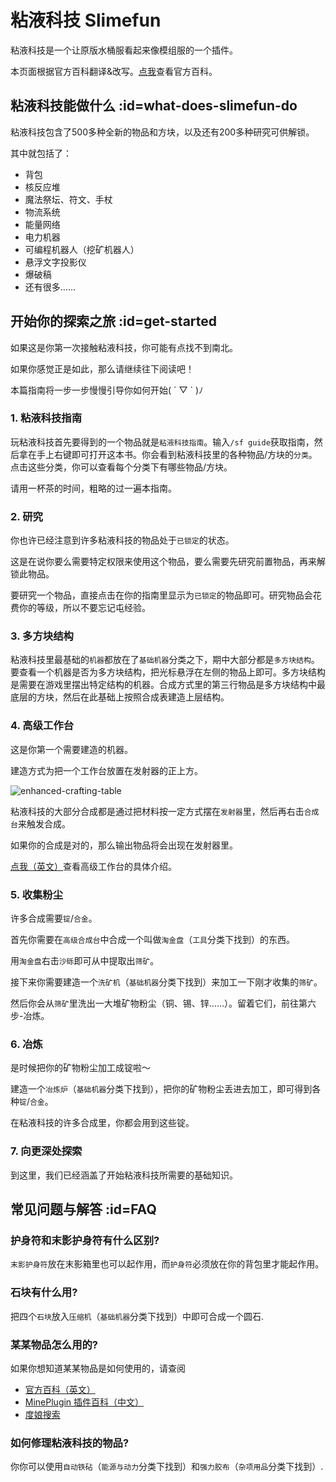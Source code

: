 # 粘液科技 Slimefun

粘液科技是一个让原版水桶服看起来像模组服的一个插件。

本页面根据官方百科翻译&改写。[点我](https://github.com/TheBusyBiscuit/Slimefun4/wiki/Getting-Started)查看官方百科。

## 粘液科技能做什么 :id=what-does-slimefun-do

粘液科技包含了500多种全新的物品和方块，以及还有200多种研究可供解锁。

其中就包括了：

* 背包
* 核反应堆
* 魔法祭坛、符文、手杖
* 物流系统
* 能量网络
* 电力机器
* 可编程机器人（挖矿机器人）
* 悬浮文字投影仪
* 爆破稿
* 还有很多……

## 开始你的探索之旅 :id=get-started

如果这是你第一次接触粘液科技，你可能有点找不到南北。

如果你感觉正是如此，那么请继续往下阅读吧！

本篇指南将一步一步慢慢引导你如何开始( ´ ▽ ` )ﾉ

### 1. 粘液科技指南

玩粘液科技首先要得到的一个物品就是`粘液科技指南`。输入`/sf guide`获取指南，然后拿在手上<kbd>右键</kbd>即可打开这本书。你会看到粘液科技里的各种物品/方块的`分类`。点击这些分类，你可以查看每个分类下有哪些物品/方块。

请用一杯茶的时间，粗略的过一遍本指南。

### 2. 研究

你也许已经注意到许多粘液科技的物品处于`已锁定`的状态。

这是在说你要么需要特定权限来使用这个物品，要么需要先研究前置物品，再来解锁此物品。

要研究一个物品，直接点击在你的指南里显示为`已锁定`的物品即可。研究物品会花费你的等级，所以不要忘记屯经验。

### 3. 多方块结构

粘液科技里最基础的`机器`都放在了`基础机器`分类之下，期中大部分都是`多方块结构`。要查看一个机器是否为多方块结构，把光标悬浮在左侧的物品上即可。多方块结构是需要在游戏里摆出特定结构的机器。合成方式里的第三行物品是多方块结构中最底层的方块，然后在此基础上按照合成表建造上层结构。

### 4. 高级工作台

这是你第一个需要建造的机器。

建造方式为把一个工作台放置在发射器的正上方。

![enhanced-crafting-table](https://raw.githubusercontent.com/TheBusyBiscuit/Slimefun4-Wiki/master/images/multiblock-enhanced-crafting-table.png ':class=img-uni')

粘液科技的大部分合成都是通过把材料按一定方式摆在`发射器`里，然后再<kbd>右击</kbd>`合成台`来触发合成。

如果你的合成是对的，那么输出物品将会出现在发射器里。

[点我（英文）](https://github.com/TheBusyBiscuit/Slimefun4/wiki/Enhanced-Crafting-Table)查看高级工作台的具体介绍。

### 5. 收集粉尘

许多合成需要`锭`/`合金`。

首先你需要在`高级合成台`中合成一个叫做`淘金盘`（`工具`分类下找到）的东西。

用`淘金盘`右击`沙砾`即可从中提取出`筛矿`。

接下来你需要建造一个`洗矿机`（`基础机器`分类下找到）来加工一下刚才收集的`筛矿`。

然后你会从`筛矿`里洗出一大堆矿物粉尘（铜、锡、锌……）。留着它们，前往第六步-冶炼。

### 6. 冶炼

是时候把你的矿物粉尘加工成锭啦～

建造一个`冶炼炉`（`基础机器`分类下找到），把你的矿物粉尘丢进去加工，即可得到各种`锭`/`合金`。

在粘液科技的许多合成里，你都会用到这些锭。

### 7. 向更深处探索

到这里，我们已经涵盖了开始粘液科技所需要的基础知识。

## 常见问题与解答 :id=FAQ

### 护身符和末影护身符有什么区别?

`末影护身符`放在末影箱里也可以起作用，而`护身符`必须放在你的背包里才能起作用。

### 石块有什么用?

把四个`石块`放入`压缩机`（`基础机器`分类下找到）中即可合成一个圆石.

### 某某物品怎么用的?

如果你想知道某某物品是如何使用的，请查阅
- [官方百科（英文）](https://github.com/TheBusyBiscuit/Slimefun4/wiki)
- [MinePlugin 插件百科（中文）](http://mineplugin.org/SlimeFun4)
- [度娘搜索](https://www.baidu.com/)

### 如何修理粘液科技的物品?

你你可以使用`自动铁砧`（`能源与动力`分类下找到）和`强力胶布`（`杂项用品`分类下找到）.
